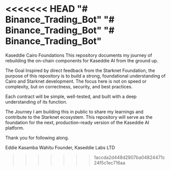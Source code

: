 <<<<<<< HEAD
"# Binance_Trading_Bot" 
"# Binance_Trading_Bot" 
"# Binance_Trading_Bot" 
=======
Kaseddie Cairo Foundations
This repository documents my journey of rebuilding the on-chain components for Kaseddie AI from the ground up.

The Goal
Inspired by direct feedback from the Starknet Foundation, the purpose of this repository is to build a strong, foundational understanding of Cairo and Starknet development. The focus here is not on speed or complexity, but on correctness, security, and best practices.

Each contract will be simple, well-tested, and built with a deep understanding of its function.

The Journey
I am building this in public to share my learnings and contribute to the Starknet ecosystem. This repository will serve as the foundation for the next, production-ready version of the Kaseddie AI platform.

Thank you for following along.

Eddie Kasamba Wahitu Founder, 
Kaseddie Labs LTD
>>>>>>> 1accda2d448d2807ba04824471c24f5c1ec716aa
